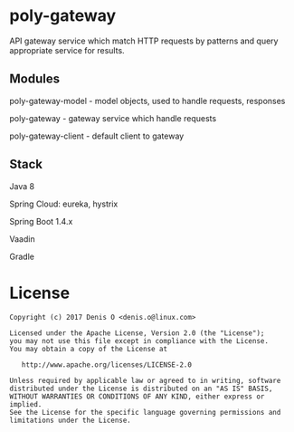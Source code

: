 # poly-gateway

API gateway service which match HTTP requests by patterns and query appropriate service for results.

## Modules

poly-gateway-model - model objects, used to handle requests, responses

poly-gateway - gateway service which handle requests

poly-gateway-client - default client to gateway

## Stack

 Java 8

 Spring Cloud: eureka, hystrix 
 
 Spring Boot 1.4.x

 Vaadin

 Gradle


License
=======
 
    Copyright (c) 2017 Denis O <denis.o@linux.com>
 
    Licensed under the Apache License, Version 2.0 (the "License");
    you may not use this file except in compliance with the License.
    You may obtain a copy of the License at
 
       http://www.apache.org/licenses/LICENSE-2.0
 
    Unless required by applicable law or agreed to in writing, software
    distributed under the License is distributed on an "AS IS" BASIS,
    WITHOUT WARRANTIES OR CONDITIONS OF ANY KIND, either express or implied.
    See the License for the specific language governing permissions and
    limitations under the License.
